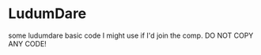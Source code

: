 LudumDare
=========

some ludumdare basic code I might use if I'd join the comp.
DO NOT COPY ANY CODE!
